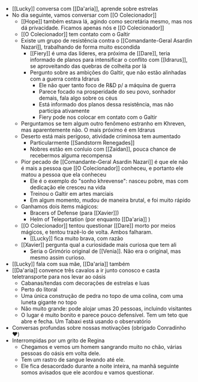 - [[Lucky]] conversa com [[Da'aria]], aprende sobre estrelas
- No dia seguinte, vamos conversar com [[O Colecionador]]
	- [[Hope]] também estava lá, agindo como secretária mesmo, mas nos dá privacidade. Ficamos apenas nós e [[O Colecionador]]
	- [[O Colecionador]] tem contato com o Galtir
	- Existe um grupo de resistência contra o [[Comandante-Geral Asardin Nazari]], trabalhando de forma muito escondida
		- [[Fiery]] é uma das líderes, era próxima de [[Dare]], teria informado de planos para intensificar o conflito com [[Idrarus]], se aproveitando das quebras de colheita por lá
		- Pergunto sobre as ambições do Galtir, que não estão alinhadas com a guerra contra Idrarus
			- Ele não quer tanto foco de R&D p/ a máquina de guerra
			- Parece focado na prosperidade do seu povo, sonhador demais, fala algo sobre os céus
			- Está informado dos planos dessa resistência, mas não participa ativamente
			- Fiery pode nos colocar em contato com o Galtir
	- Perguntamos se tem algum outro fenômeno estranho em Khreven, mas aparentemente não. O mais próximo é em Idrarus
	- Deserto está mais perigoso, atividade criminosa tem aumentado
		- Particularmente [[Sandstorm Renegades]]
		- Nobres estão em conluio com [[Zaidan]], pouca chance de recebermos alguma recompensa
	- Pior pecado de [[Comandante-Geral Asardin Nazari]] é que ele não é mais a pessoa que [[O Colecionador]] conheceu, e portanto ele matou a pessoa que ela conheceu
		- Ele é o exemplo do "sonho khrevense": nasceu pobre, mas com dedicação ele cresceu na vida
		- Treinou o Galtir em artes marciais
		- Em algum momento, mudou de maneira brutal, e foi muito rápido
	- Ganhamos dois items mágicos:
		- Bracers of Defense (para [[Xavier]])
		- Helm of Teleportation (por enquanto [[Da'aria]] )
	- [[O Colecionador]] tentou questionar [[Dare]] morto por meios mágicos, e tentou trazê-lo de volta. Ambos falharam.
		- [[Lucky]] fica muito brava, com razão
	- [[Xavier]] pergunta qual a curiosidade mais curiosa que tem ali
		- Seria o Grimório original de [[Venia]]. Não era o original, mas mesmo assim curioso.
- [[Lucky]] fala com sua mãe, [[Da'aria]] também
- [[Da'aria]] convence três cavalos a ir junto conosco e casta teletransporte para nos levar ao oásis
	- Cabanas/tendas com decorações de estrelas e luas
	- Perto do litoral
	- Uma única construção de pedra no topo de uma colina, com uma luneta gigante no topo
	- Não muito grande: pode alojar umas 20 pessoas, incluindo visitantes
	- O lugar é muito bonito e parece pouco defensível. Tem um teto que abre e fecha. Um Tabaxi está usando o observatório
- Conversas profundas sobre nossas motivações (obrigado Conradinho ❤️)
- Interrompidas por um grito de Regina
	- Chegamos e vemos um homem sangrando muito no chão, várias pessoas do oásis em volta dele.
	- Tem um rastro de sangue levando até ele.
	- Ele fica desacordado durante a noite inteira, na manhã seguinte somos avisados que ele acordou e vamos questionar.